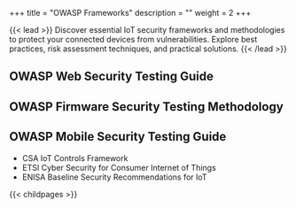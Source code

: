+++
title = "OWASP Frameworks"
description = ""
weight = 2
+++


{{< lead >}}
Discover essential IoT security frameworks and methodologies to protect your connected devices from vulnerabilities. Explore best practices, risk assessment techniques, and practical solutions.
{{< /lead >}}



## OWASP Web Security Testing Guide
## OWASP Firmware Security Testing Methodology
## OWASP Mobile Security Testing Guide


- CSA IoT Controls Framework
- ETSI Cyber Security for Consumer Internet of Things 
- ENISA Baseline Security Recommendations for IoT


{{< childpages >}}